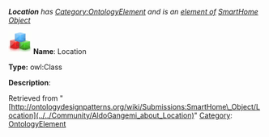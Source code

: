 ___Location__ has [Category:OntologyElement](../../Category/OntologyElement "Category:OntologyElement") and is an [element of](../../Property/ElementOf "Property:ElementOf") [SmartHome Object](../../Submissions/SmartHome_Object "Submissions:SmartHome Object")_


  




[![Class](../../images/thumb/2/27/Class.gif/45px-Class.gif)](../../Image/Class.gif "Class")
__Name__: Location 


__Type:__ owl:Class 


__Description__: 





Retrieved from "[http://ontologydesignpatterns.org/wiki/Submissions:SmartHome\_Object/Location](../../Community/AldoGangemi_about_Location)"
 [Category](http://ontologydesignpatterns.org/wiki/Special:Categories "Special:Categories"): [OntologyElement](../../Category/OntologyElement "Category:OntologyElement")